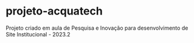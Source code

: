 # projeto-acquatech
Projeto criado em aula de Pesquisa e Inovação para desenvolvimento de Site Institucional - 2023.2
